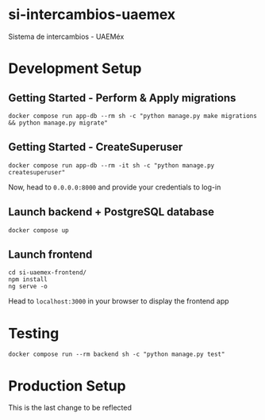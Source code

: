 # si-intercambios-uaemex
Sistema de intercambios - UAEMéx

# Development Setup 

## Getting Started - Perform & Apply migrations 
```shell
docker compose run app-db --rm sh -c "python manage.py make migrations && python manage.py migrate"
```

## Getting Started - CreateSuperuser
```shell
docker compose run app-db --rm -it sh -c "python manage.py createsuperuser"
```

Now, head to `0.0.0.0:8000` and provide your credentials to log-in

## Launch backend + PostgreSQL database
```shell
docker compose up 
```

## Launch frontend
```shell
cd si-uaemex-frontend/
npm install
ng serve -o
```

Head to `localhost:3000` in your browser to display the frontend app


# Testing

```shell
docker compose run --rm backend sh -c "python manage.py test"
```


# Production Setup

This is the last change to be reflected
